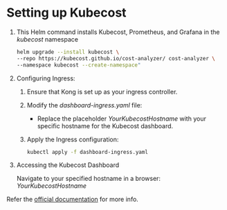 # Setting up Kubecost

1. This Helm command installs Kubecost, Prometheus, and Grafana in the _kubecost_ namespace

    ```bash
    helm upgrade --install kubecost \
    --repo https://kubecost.github.io/cost-analyzer/ cost-analyzer \
    --namespace kubecost --create-namespace"
    ```

2. Configuring Ingress:

    1. Ensure that Kong is set up as your ingress controller.
    2. Modify the _dashboard-ingress.yaml_ file:
        - Replace the placeholder _YourKubecostHostname_ with your specific hostname for the Kubecost dashboard.

    3. Apply the Ingress configuration:

        ```bash
        kubectl apply -f dashboard-ingress.yaml
        ```

3. Accessing the Kubecost Dashboard

    Navigate to your specified hostname in a browser: _YourKubecostHostname_


Refer the [official documentation](https://docs.kubecost.com/install-and-configure/install) for more info.